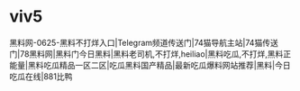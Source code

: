 # viv5
黑料网-0625-黑料不打烊入口|Telegram频道传送门|74猫导航主站|74猫传送门|78黑料网|黑料门今日黑料|黑料老司机,不打烊,heiliao|黑料吃瓜,不打烊,黑料正能量|黑料吃瓜精品一区二区|吃瓜黑料国产精品|最新吃瓜爆料网站推荐|黑料|今日吃瓜在线|881比鸭
